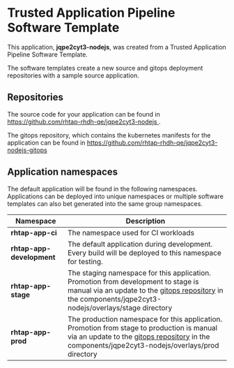 # Trusted Application Pipeline Software Template

This application, **jqpe2cyt3-nodejs**, was created from a Trusted Application Pipeline Software Template.

The software templates create a new source and gitops deployment repositories with a sample source application. 

## Repositories

The source code for your application can be found in [https://github.com/rhtap-rhdh-qe/jqpe2cyt3-nodejs ](https://github.com/rhtap-rhdh-qe/jqpe2cyt3-nodejs ).
 
The gitops repository, which contains the kubernetes manifests for the application can be found in 
[https://github.com/rhtap-rhdh-qe/jqpe2cyt3-nodejs-gitops ](https://github.com/rhtap-rhdh-qe/jqpe2cyt3-nodejs-gitops ) 

## Application namespaces 

The default application will be found in the following namespaces. Applications can be deployed into unique namespaces or multiple software templates can also bet generated into the same group namespaces.  

|  Namespace   |  Description   |  
| -------- | -------- |
| **rhtap-app-ci** | The namespace used for CI workloads |
| **rhtap-app-development** | The default application during development. Every build will be deployed to this namespace for testing. |
| **rhtap-app-stage** | The staging namespace for this application. Promotion from development to stage is manual via an update to the [gitops repository](https://github.com/rhtap-rhdh-qe/jqpe2cyt3-nodejs-gitops ) in the components/jqpe2cyt3-nodejs/overlays/stage directory |
| **rhtap-app-prod** | The production namespace for this application. Promotion from stage to production is manual via an update to the [gitops repository](https://github.com/rhtap-rhdh-qe/jqpe2cyt3-nodejs-gitops ) in the components/jqpe2cyt3-nodejs/overlays/prod directory |